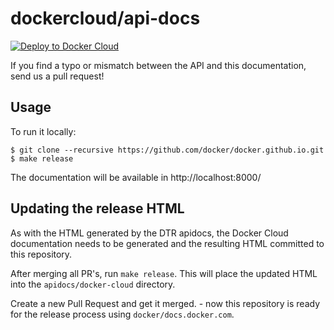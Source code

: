 dockercloud/api-docs
====================

[![Deploy to Docker Cloud](https://files.cloud.docker.com/images/deploy-to-dockercloud.svg)](https://cloud.docker.com/stack/deploy/)

If you find a typo or mismatch between the API and this documentation, send us a pull request!


## Usage

To run it locally:

```none
$ git clone --recursive https://github.com/docker/docker.github.io.git
$ make release
```

The documentation will be available in http://localhost:8000/

## Updating the release HTML

As with the HTML generated by the DTR apidocs, the Docker Cloud documentation
needs to be generated and the resulting HTML committed to this repository.

After merging all PR's, run `make release`. This will place the updated HTML
into the `apidocs/docker-cloud` directory.

Create a new Pull Request and get it merged. - now this repository is ready for
the release process using `docker/docs.docker.com`.
